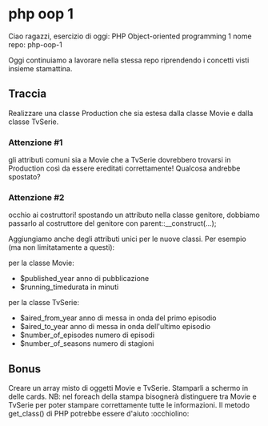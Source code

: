 # php oop 1

Ciao ragazzi,
esercizio di oggi: PHP Object-oriented programming 1
nome repo: php-oop-1

Oggi continuiamo a lavorare nella stessa repo riprendendo i concetti visti insieme stamattina.

## Traccia

Realizzare una classe Production che sia estesa dalla classe Movie e dalla classe TvSerie.

### Attenzione #1

gli attributi comuni sia a Movie che a TvSerie dovrebbero trovarsi in Production così da essere ereditati correttamente! Qualcosa andrebbe spostato?

### Attenzione #2

occhio ai costruttori! spostando un attributo nella classe genitore, dobbiamo passarlo al costruttore del genitore con parent::\_\_construct(...);

Aggiungiamo anche degli attributi unici per le nuove classi. Per esempio (ma non limitatamente a questi):

per la classe Movie:

- $published_year anno di pubblicazione
- $running_timedurata in minuti

per la classe TvSerie:

- $aired_from_year anno di messa in onda del primo episodio
- $aired_to_year anno di messa in onda dell'ultimo episodio
- $number_of_episodes numero di episodi
- $number_of_seasons numero di stagioni

## Bonus

Creare un array misto di oggetti Movie e TvSerie. Stamparli a schermo in delle cards.
NB: nel foreach della stampa bisognerà distinguere tra Movie e TvSerie per poter stampare correttamente tutte le informazioni. Il metodo get_class() di PHP potrebbe essere d'aiuto :occhiolino:
